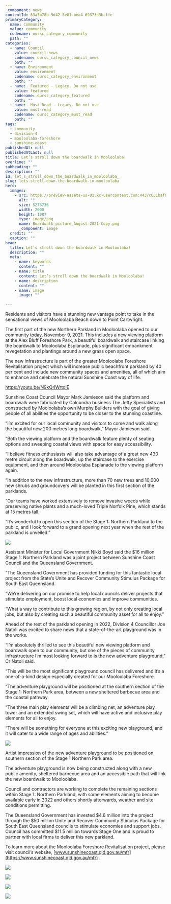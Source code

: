 ```yaml
---
_component: news
contentId: 63a5b78b-9d42-5e01-bea4-69373d3bcffe
primaryCategory:
  name: Community
  value: community
  codename: oursc_category_community
  path: ""
categories:
  - name: Council
    value: council-news
    codename: oursc_category_council_news
    path: ""
  - name: Environment
    value: environment
    codename: oursc_category_environment
    path: ""
  - name: _Featured - Legacy. Do not use
    value: featured
    codename: oursc_category_featured
    path: ""
  - name: _Must Read - Legacy. Do not use
    value: must-read
    codename: oursc_category_must_read
    path: ""
tags:
  - community
  - division-4
  - mooloolaba-foreshore
  - sunshine-coast
publishedAt: null
publishedAtLast: null
title: Let’s stroll down the boardwalk in Mooloolaba!
overline: ""
subheading: ""
description: ""
id: let_s_stroll_down_the_boardwalk_in_mooloolaba_
slug: lets-stroll-down-the-boardwalk-in-mooloolaba
hero:
  images:
    - src: https://preview-assets-us-01.kc-usercontent.com:443/c631baf8-1b46-001f-580c-d0001b68b4a8/4b14419d-8cea-4d2c-9005-dc9aa074ab2b/Boardwalk-picture_August-2021-Copy.png
      alt: ""
      size: 5273736
      width: 2000
      height: 1087
      type: image/png
      name: Boardwalk-picture_August-2021-Copy.png
      _component: image
  credit: ""
  caption: ""
head:
  title: Let’s stroll down the boardwalk in Mooloolaba!
  description: ""
  meta:
    - name: keywords
      content: ""
    - name: title
      content: Let’s stroll down the boardwalk in Mooloolaba!
    - name: description
      content: ""
    - name: image
      image: ""

---
```

Residents and visitors have a stunning new vantage point to take in the sensational views of Mooloolaba Beach down to Point Cartwright.

The first part of the new Northern Parkland in Mooloolaba opened to our community today, November 9, 2021. This includes a new viewing platform at the Alex Bluff Foreshore Park, a beautiful boardwalk and staircase linking the boardwalk to Mooloolaba Esplanade, plus significant embankment revegetation and plantings around a new grass open space.

The new infrastructure is part of the greater Mooloolaba Foreshore Revitalisation project which will increase public beachfront parkland by 40 per cent and include new community spaces and amenities, all of which aim to enhance and celebrate the natural Sunshine Coast way of life.

<https://youtu.be/N9kQ4WrtoIE>


Sunshine Coast Council Mayor Mark Jamieson said the platform and boardwalk were fabricated by Caloundra business The Jetty Specialists and constructed by Mooloolaba’s own Murphy Builders with the goal of giving people of all abilities the opportunity to be closer to the stunning coastline.

“I’m excited for our local community and visitors to come and walk along the beautiful new 200 metres long boardwalk,” Mayor Jamieson said.

“Both the viewing platform and the boardwalk feature plenty of seating options and sweeping coastal views with space for easy accessibility.

“I believe fitness enthusiasts will also take advantage of a great new 430 metre circuit along the boardwalk, up the staircase to the exercise equipment, and then around Mooloolaba Esplanade to the viewing platform again.

“In addition to the new infrastructure, more than 70 new trees and 10,000 new shrubs and groundcovers will be planted in this first section of the parklands.

“Our teams have worked extensively to remove invasive weeds while preserving native plants and a much-loved Triple Norfolk Pine, which stands at 15 metres tall.

“It’s wonderful to open this section of the Stage 1: Northern Parkland to the public, and I look forward to a grand opening next year when the rest of the parkland is unveiled.”

![](https://preview-assets-us-01.kc-usercontent.com:443/c631baf8-1b46-001f-580c-d0001b68b4a8/fedd02ec-92a5-49a0-bc2c-4304834a4682/20211108_224017177_iOS-1024x768.jpg)

Assistant Minister for Local Government Nikki Boyd said the $16 million Stage 1: Northern Parkland was a joint project between Sunshine Coast Council and the Queensland Government.

“The Queensland Government has provided funding for this fantastic local project from the State’s Unite and Recover Community Stimulus Package for South East Queensland.

“We’re delivering on our promise to help local councils deliver projects that stimulate employment, boost local economies and improve communities.

“What a way to contribute to this growing region, by not only creating local jobs, but also by creating such a beautiful community asset for all to enjoy.”

Ahead of the rest of the parkland opening in 2022, Division 4 Councillor Joe Natoli was excited to share news that a state-of-the-art playground was in the works.

“I’m absolutely thrilled to see this beautiful new viewing platform and boardwalk open to our community, but one of the pieces of community infrastructure I’m most looking forward to is the new adventure playground,” Cr Natoli said.

“This will be the most significant playground council has delivered and it’s a one-of-a-kind design especially created for our Mooloolaba Foreshore.

“The adventure playground will be positioned at the southern section of the Stage 1: Northern Park area, between a new sheltered barbecue area and the coastal pathway.

“The three main play elements will be a climbing net, an adventure play tower and an extended swing set, which will have active and inclusive play elements for all to enjoy.

“There will be something for everyone at this exciting new playground, and it will cater to a wide range of ages and abilities.”

![](https://preview-assets-us-01.kc-usercontent.com:443/c631baf8-1b46-001f-580c-d0001b68b4a8/1a13b64c-33b5-435f-b785-3d1d97393089/Mooloolaba-Illustration-2021-11-03-IsuP4-final-Copy-1024x682.jpg)

Artist impression of the new adventure playground to be positioned on southern section of the Stage 1 Northern Park area.

The adventure playground is now being constructed along with a new public amenity, sheltered barbecue area and an accessible path that will link the new boardwalk to Mooloolaba.

Council and contractors are working to complete the remaining sections within Stage 1: Northern Parkland, with some elements aiming to become available early in 2022 and others shortly afterwards, weather and site conditions permitting.

The Queensland Government has invested $4.6 million into the project through the $50 million Unite and Recover Community Stimulus Package for South East Queensland councils to stimulate economies and support jobs. Council has committed $11.5 million towards Stage One and is proud to partner with local firms to deliver this new parkland.

To learn more about the Mooloolaba Foreshore Revitalisation project, please visit council’s website, [www.sunshinecoast.qld.gov.au/mfr](https://www.sunshinecoast.qld.gov.au/mfr)
.

![](https://preview-assets-us-01.kc-usercontent.com:443/c631baf8-1b46-001f-580c-d0001b68b4a8/9ebe6c5b-fd62-4ce4-ae1f-6dfd66929a12/IMG_1883-1024x683.jpg)

![](https://preview-assets-us-01.kc-usercontent.com:443/c631baf8-1b46-001f-580c-d0001b68b4a8/dd59b88f-0964-49a5-b081-56344ebbc2f6/IMG_0924-768x1024.jpg)

![](https://preview-assets-us-01.kc-usercontent.com:443/c631baf8-1b46-001f-580c-d0001b68b4a8/fedd02ec-92a5-49a0-bc2c-4304834a4682/20211108_224017177_iOS-1024x768.jpg)

![](https://preview-assets-us-01.kc-usercontent.com:443/c631baf8-1b46-001f-580c-d0001b68b4a8/44ad87c2-af45-4577-8062-47f823e3a0b7/IMG_1888-1024x683.jpg)
